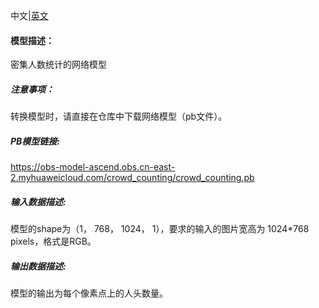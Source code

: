 中文|[英文](Readme.md)
#### 模型描述：

密集人数统计的网络模型

##### 注意事项：
转换模型时，请直接在仓库中下载网络模型（pb文件）。

##### PB模型链接:
https://obs-model-ascend.obs.cn-east-2.myhuaweicloud.com/crowd_counting/crowd_counting.pb

##### 输入数据描述:

模型的shape为（1， 768， 1024， 1），要求的输入的图片宽高为 1024\*768 pixels，格式是RGB。

##### 输出数据描述:

模型的输出为每个像素点上的人头数量。





